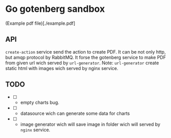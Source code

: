 # Go gotenberg sandbox

(Example pdf file)[./example.pdf]

## API

`create-action` service send the action to create PDF. It can be not only http, but amqp protocol by RabbitMQ. It forse the gotenberg service to make PDF from given url wich served by `url-generator`. Note: `url-generator` create static html with images wich served by nginx service.


## TODO
- [ ] - empty charts bug.
- [ ] - datasource wich can generate some data for charts
- [ ] - image generator wich will save image in folder wich will served by `nginx` service.